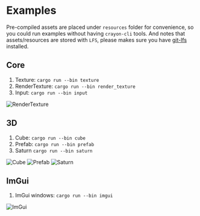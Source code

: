 # Examples

Pre-compiled assets are placed under `resources` folder for convenience, so you could run examples without having `crayon-cli` tools. And notes that assets/resources are stored with `LFS`, please makes sure you have [git-lfs](https://git-lfs.github.com/) installed.

## Core

1. Texture: ```cargo run --bin texture```
2. RenderTexture: ```cargo run --bin render_texture```
3. Input: ```cargo run --bin input```

![RenderTexture](./screenshots/render_texture.png)

## 3D

1. Cube: ```cargo run --bin cube```
2. Prefab: ```cargo run --bin prefab```
3. Saturn ```cargo run --bin saturn```

![Cube](./screenshots/cube.png)
![Prefab](./screenshots/prefab.png)
![Saturn](./screenshots/saturn.png)

## ImGui

1. ImGui windows: ```cargo run --bin imgui```

![ImGui](./screenshots/imgui.png)